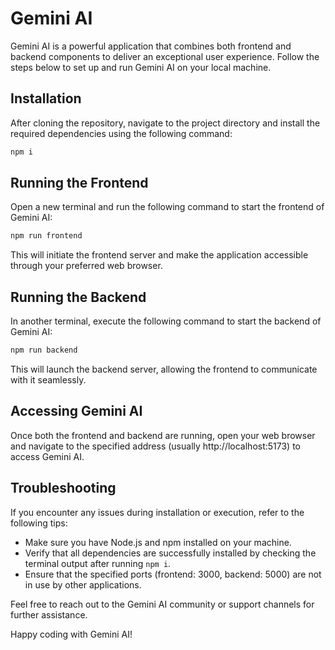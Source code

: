 # Gemini AI

Gemini AI is a powerful application that combines both frontend and backend components to deliver an exceptional user experience. Follow the steps below to set up and run Gemini AI on your local machine.

## Installation

After cloning the repository, navigate to the project directory and install the required dependencies using the following command:

```bash
npm i
```

## Running the Frontend

Open a new terminal and run the following command to start the frontend of Gemini AI:

```bash
npm run frontend
```

This will initiate the frontend server and make the application accessible through your preferred web browser.

## Running the Backend

In another terminal, execute the following command to start the backend of Gemini AI:

```bash
npm run backend
```

This will launch the backend server, allowing the frontend to communicate with it seamlessly.

## Accessing Gemini AI

Once both the frontend and backend are running, open your web browser and navigate to the specified address (usually http://localhost:5173) to access Gemini AI.

## Troubleshooting

If you encounter any issues during installation or execution, refer to the following tips:

- Make sure you have Node.js and npm installed on your machine.
- Verify that all dependencies are successfully installed by checking the terminal output after running `npm i`.
- Ensure that the specified ports (frontend: 3000, backend: 5000) are not in use by other applications.

Feel free to reach out to the Gemini AI community or support channels for further assistance.

Happy coding with Gemini AI!
